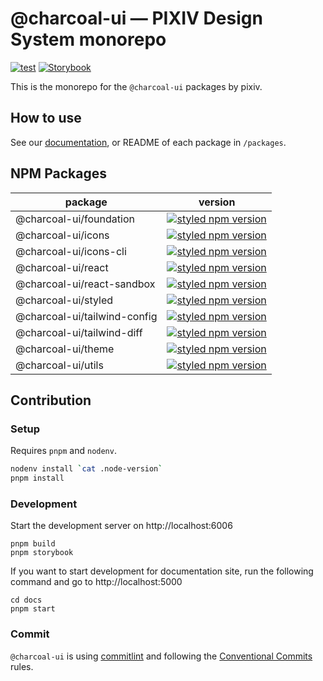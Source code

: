 # @charcoal-ui ― PIXIV Design System monorepo

[![test](https://github.com/pixiv/charcoal/actions/workflows/test.yml/badge.svg)](https://github.com/pixiv/charcoal/actions/workflows/test.yml)
[![Storybook](./.storybook/badge.svg)](https://pixiv.github.io/charcoal)

This is the monorepo for the `@charcoal-ui` packages by pixiv.

## How to use

See our [documentation](https://pixiv.github.io/charcoal/docs), or README of each package in `/packages`.

## NPM Packages

| package                      | version                                                                                                                                        |
| ---------------------------- | ---------------------------------------------------------------------------------------------------------------------------------------------- |
| @charcoal-ui/foundation      | [![styled npm version](https://img.shields.io/npm/v/@charcoal-ui/foundation)](https://www.npmjs.com/package/@charcoal-ui/foundation)           |
| @charcoal-ui/icons           | [![styled npm version](https://img.shields.io/npm/v/@charcoal-ui/icons)](https://www.npmjs.com/package/@charcoal-ui/icons)                     |
| @charcoal-ui/icons-cli       | [![styled npm version](https://img.shields.io/npm/v/@charcoal-ui/icons-cli)](https://www.npmjs.com/package/@charcoal-ui/icons-cli)             |
| @charcoal-ui/react           | [![styled npm version](https://img.shields.io/npm/v/@charcoal-ui/react)](https://www.npmjs.com/package/@charcoal-ui/react)                     |
| @charcoal-ui/react-sandbox   | [![styled npm version](https://img.shields.io/npm/v/@charcoal-ui/react-sandbox)](https://www.npmjs.com/package/@charcoal-ui/react-sandbox)     |
| @charcoal-ui/styled          | [![styled npm version](https://img.shields.io/npm/v/@charcoal-ui/styled)](https://www.npmjs.com/package/@charcoal-ui/styled)                   |
| @charcoal-ui/tailwind-config | [![styled npm version](https://img.shields.io/npm/v/@charcoal-ui/tailwind-config)](https://www.npmjs.com/package/@charcoal-ui/tailwind-config) |
| @charcoal-ui/tailwind-diff   | [![styled npm version](https://img.shields.io/npm/v/@charcoal-ui/tailwind-diff)](https://www.npmjs.com/package/@charcoal-ui/tailwind-diff)     |
| @charcoal-ui/theme           | [![styled npm version](https://img.shields.io/npm/v/@charcoal-ui/theme)](https://www.npmjs.com/package/@charcoal-ui/theme)                     |
| @charcoal-ui/utils           | [![styled npm version](https://img.shields.io/npm/v/@charcoal-ui/utils)](https://www.npmjs.com/package/@charcoal-ui/utils)                     |

## Contribution

### Setup

Requires `pnpm` and `nodenv`.

```sh
nodenv install `cat .node-version`
pnpm install
```

### Development

Start the development server on http://localhost:6006

```
pnpm build
pnpm storybook
```

If you want to start development for documentation site, run the following command and go to http://localhost:5000

```
cd docs
pnpm start
```

### Commit

`@charcoal-ui` is using [commitlint](https://github.com/conventional-changelog/commitlint) and following the [Conventional Commits](https://www.conventionalcommits.org/ja/v1.0.0/) rules.
